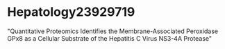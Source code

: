 Hepatology23929719
==================

"Quantitative Proteomics Identifies the Membrane-Associated Peroxidase GPx8 as a Cellular Substrate of the Hepatitis C Virus NS3-4A Protease"
